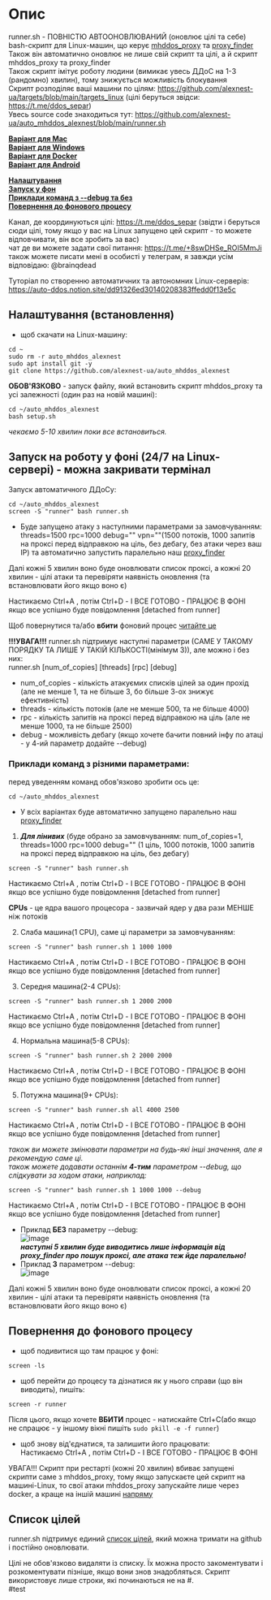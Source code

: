 # Опис
 
runner.sh - ПОВНІСТЮ АВТООНОВЛЮВАНИЙ (оновлює цілі та себе) bash-скрипт для Linux-машин, що керує [mhddos_proxy](https://github.com/porthole-ascend-cinnamon/mhddos_proxy) та [proxy_finder](https://github.com/porthole-ascend-cinnamon/proxy_finder)    
Також він автоматично оновлює не лише свій скрипт та цілі, а й скрипт mhddos_proxy та proxy_finder  
Також скрипт імітує роботу людини (вимикає увесь ДДоС на 1-3 (рандомно) хвилин), тому знижується можливість блокування  
Скрипт розподіляє ваші машини по цілям: https://github.com/alexnest-ua/targets/blob/main/targets_linux (цілі беруться звідси: https://t.me/ddos_separ)  
Увесь source code знаходиться тут: https://github.com/alexnest-ua/auto_mhddos_alexnest/blob/main/runner.sh  

[**Варіант для Mac**](https://github.com/alexnest-ua/auto_mhddos_mac)  
[**Варіант для Windows**](https://github.com/alexnest-ua/runner_for_windows)  
[**Варіант для Docker**](https://github.com/alexnest-ua/auto_mhddos_alexnest/tree/docker)   
[**Варіант для Android**](https://telegra.ph/mhddos-proxy-for-Android-with-Termux-03-31)   
  
[**Налаштування**](#%D0%BD%D0%B0%D0%BB%D0%B0%D1%88%D1%82%D1%83%D0%B2%D0%B0%D0%BD%D0%BD%D1%8F-%D0%B2%D1%81%D1%82%D0%B0%D0%BD%D0%BE%D0%B2%D0%BB%D0%B5%D0%BD%D0%BD%D1%8F)  
[**Запуск у фон**](#%D0%B7%D0%B0%D0%BF%D1%83%D1%81%D0%BA-%D0%BD%D0%B0-%D1%80%D0%BE%D0%B1%D0%BE%D1%82%D1%83-%D1%83-%D1%84%D0%BE%D0%BD%D1%96-247-%D0%BD%D0%B0-linux-%D1%81%D0%B5%D1%80%D0%B2%D0%B5%D1%80%D1%96---%D0%BC%D0%BE%D0%B6%D0%BD%D0%B0-%D0%B7%D0%B0%D0%BA%D1%80%D0%B8%D0%B2%D0%B0%D1%82%D0%B8-%D1%82%D0%B5%D1%80%D0%BC%D1%96%D0%BD%D0%B0%D0%BB)  
[**Приклади команд з --debug та без**](#%D0%BF%D1%80%D0%B8%D0%BA%D0%BB%D0%B0%D0%B4%D0%B8-%D0%BA%D0%BE%D0%BC%D0%B0%D0%BD%D0%B4-%D0%B7-%D1%80%D1%96%D0%B7%D0%BD%D0%B8%D0%BC%D0%B8-%D0%BF%D0%B0%D1%80%D0%B0%D0%BC%D0%B5%D1%82%D1%80%D0%B0%D0%BC%D0%B8)  
[**Повернення до фонового процесу**](#%D0%BF%D0%BE%D0%B2%D0%B5%D1%80%D0%BD%D0%B5%D0%BD%D0%BD%D1%8F-%D0%B4%D0%BE-%D1%84%D0%BE%D0%BD%D0%BE%D0%B2%D0%BE%D0%B3%D0%BE-%D0%BF%D1%80%D0%BE%D1%86%D0%B5%D1%81%D1%83)


  
Канал, де координуються цілі: https://t.me/ddos_separ (звідти і беруться сюди цілі, тому якщо у вас на Linux запущено цей скрипт - то можете відповчивати, він все зробить за вас)  
чат де ви можете задати свої питання: https://t.me/+8swDHSe_ROI5MmJi  
також можете писати мені в особисті у телеграм, я завжди усім відповідаю: @brainqdead
  
Туторіал по створенню автоматичних та автономних Linux-серверів: https://auto-ddos.notion.site/dd91326ed30140208383ffedd0f13e5c  

## Налаштування (встановлення)
  
* щоб скачати на Linux-машину:  
```shell
cd ~  
sudo rm -r auto_mhddos_alexnest
sudo apt install git -y  
git clone https://github.com/alexnest-ua/auto_mhddos_alexnest
```
  
**ОБОВ'ЯЗКОВО** - запуск файлу, який встановить скрипт mhddos_proxy та усі залежності (один раз на новій машині):
```shell
cd ~/auto_mhddos_alexnest
bash setup.sh
```
*чекаємо 5-10 хвилин поки все встановиться.*  

## Запуск на роботу у фоні (24/7 на Linux-сервері) - можна закривати термінал
Запуск автоматичного ДДоСу:  
```shell 
cd ~/auto_mhddos_alexnest
screen -S "runner" bash runner.sh  
```  
  
* Буде запущено атаку з наступними параметрами за замовчуванням: threads=1500 rpc=1000 debug="" vpn=""(1500 потоків, 1000 запитів на проксі перед відправкою на ціль, без дебагу, без атаки через ваш ІР) та автоматично запустить паралельно наш [proxy_finder](https://github.com/porthole-ascend-cinnamon/proxy_finder)  
  
Далі кожні 5 хвилин воно буде оновлювати список проксі, а кожні 20 хвилин - цілі атаки та перевіряти наявність оновлення (та встановлювати його якщо воно є)  
  
Настикаємо Ctrl+A , потім Ctrl+D - І ВСЕ ГОТОВО - ПРАЦЮЄ В ФОНІ  
якщо все успішно буде повідомлення [detached from runner]  
  
Щоб повернутися та/або **вбити** фоновий процес [читайте це](#%D0%BF%D0%BE%D0%B2%D0%B5%D1%80%D0%BD%D0%B5%D0%BD%D0%BD%D1%8F-%D0%B4%D0%BE-%D1%84%D0%BE%D0%BD%D0%BE%D0%B2%D0%BE%D0%B3%D0%BE-%D0%BF%D1%80%D0%BE%D1%86%D0%B5%D1%81%D1%83)

**!!!УВАГА!!!** runner.sh підтримує наступні параметри (САМЕ У ТАКОМУ ПОРЯДКУ ТА ЛИШЕ У ТАКІЙ КІЛЬКОСТІ(мінімум 3)), але можно і без них:  
runner.sh [num_of_copies] [threads] [rpc] [debug]  
- num_of_copies - кількість атакуємих списків цілей за один прохід (але не менше 1, та не більше 3, бо більше 3-ох знижує ефективність)
- threads - кількість потоків (але не менше 500, та не більше 4000)
- rpc - кількість запитів на проксі перед відправкою на ціль (але не менше 1000, та не більше 2500)
- debug - можливість дебагу (якщо хочете бачити повний інфу по атаці - у 4-ий параметр додайте --debug)
  
### Приклади команд з різними параметрами:
перед уведенням команд обов'язково зробити ось це:
```shell
cd ~/auto_mhddos_alexnest
```  
  
* У всіх варіантах буде автоматично запущено паралельно наш [proxy_finder](https://github.com/porthole-ascend-cinnamon/proxy_finder)  
  
1. ***Для лінивих*** (буде обрано за замовчуванням: num_of_copies=1, threads=1000 rpc=1000 debug="" (1 ціль, 1000 потоків, 1000 запитів на проксі перед відправкою на ціль, без дебагу)
```shell
screen -S "runner" bash runner.sh 
```
Настикаємо Ctrl+A , потім Ctrl+D - І ВСЕ ГОТОВО - ПРАЦЮЄ В ФОНІ  
якщо все успішно буде повідомлення [detached from runner]  

**CPUs** - це ядра вашого процесора - зазвичай ядер у два рази МЕНШЕ ніж потоків   


2. Слаба машина(1 CPU), саме ці параметри за замовчуванням:
```shell
screen -S "runner" bash runner.sh 1 1000 1000
```
Настикаємо Ctrl+A , потім Ctrl+D - І ВСЕ ГОТОВО - ПРАЦЮЄ В ФОНІ  
якщо все успішно буде повідомлення [detached from runner]  

3. Середня машина(2-4 CPUs):
```shell
screen -S "runner" bash runner.sh 1 2000 2000
```
Настикаємо Ctrl+A , потім Ctrl+D - І ВСЕ ГОТОВО - ПРАЦЮЄ В ФОНІ  
якщо все успішно буде повідомлення [detached from runner]  

4. Нормальна машина(5-8 CPUs):
```shell
screen -S "runner" bash runner.sh 2 2000 2000
```
Настикаємо Ctrl+A , потім Ctrl+D - І ВСЕ ГОТОВО - ПРАЦЮЄ В ФОНІ  
якщо все успішно буде повідомлення [detached from runner]  

5. Потужна машина(9+ CPUs):
```shell
screen -S "runner" bash runner.sh all 4000 2500
```
Настикаємо Ctrl+A , потім Ctrl+D - І ВСЕ ГОТОВО - ПРАЦЮЄ В ФОНІ  
якщо все успішно буде повідомлення [detached from runner]  

  
*також ви можете змінювати параметри на будь-які інші значення, але я рекомендую саме ці.*  
*також можете додавати останнім **4-тим** параметром --debug, що слідкувати за ходом атаки, наприклад:*  
```shell
screen -S "runner" bash runner.sh 1 1000 1000 --debug
```
Настикаємо Ctrl+A , потім Ctrl+D - І ВСЕ ГОТОВО - ПРАЦЮЄ В ФОНІ  
якщо все успішно буде повідомлення [detached from runner]  


* Приклад **БЕЗ** параметру --debug:  
![image](https://user-images.githubusercontent.com/74729549/168069087-1d1d641e-4ded-43b8-99e4-1d0688e3d2f0.png)  
***наступні 5 хвилин буде виводитись лише інформація від proxy_finder про пошук проксі, але атака теж йде паралельно!***  
* Приклад **З** параметром --debug:  
![image](https://user-images.githubusercontent.com/74729549/168068441-0be60ba6-49c7-41de-a89c-c50410a50fef.png)  
  
Далі кожні 5 хвилин воно буде оновлювати список проксі, а кожні 20 хвилин - цілі атаки та перевіряти наявність оновлення (та встановлювати його якщо воно є)  

## Повернення до фонового процесу
* щоб подивитися що там працює у фоні:  
```shell 
screen -ls  
```
* щоб перейти до процесу та дізнатися як у нього справи (що він виводить), пишіть:  
```shell 
screen -r runner  
```
Після цього, якщо хочете **ВБИТИ** процес - натискайте Ctrl+C(або якщо не спрацює - у іншому вікні пишіть `sudo pkill -e -f runner`)  

* щоб знову від'єднатися, та залишити його працювати:  
Настикаємо Ctrl+A , потім Ctrl+D - І ВСЕ ГОТОВО - ПРАЦЮЄ В ФОНІ  
  

УВАГА!!! Скрипт при рестарті (кожні 20 хвилин) вбиває запущені скрипти саме з mhddos_proxy, тому якщо запускаєте цей скрипт на машині-Linux, то свої атаки mhddos_proxy запускайте лише через docker, а краще на іншій машині [напряму](https://t.me/ddos_separ/990)  
  
## Список цілей  

  
runner.sh підтримує единий [список цілей](https://raw.githubusercontent.com/alexnest-ua/targets/main/targets_linux), який можна тримати на github і постійно оновлювати.  
  
  
  
Цілі не обов'язково видаляти із списку. Їх можна просто закоментувати і розкоментувати пізніше, якщо вони знов знадобляться. Скрипт використовує лише строки, які починаються не на #.  
#test

